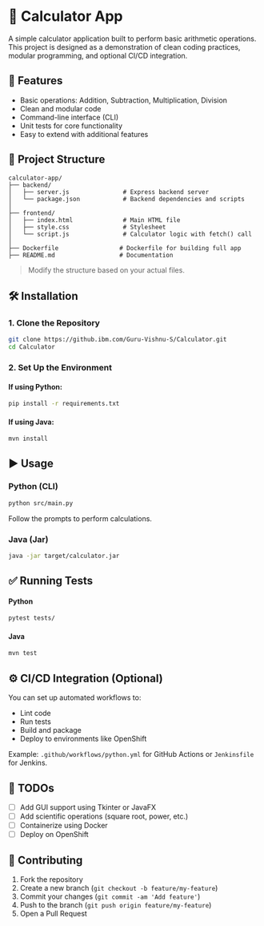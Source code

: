 
# 🧮 Calculator App

A simple calculator application built to perform basic arithmetic operations. This project is designed as a demonstration of clean coding practices, modular programming, and optional CI/CD integration.

## 🚀 Features

- Basic operations: Addition, Subtraction, Multiplication, Division
- Clean and modular code
- Command-line interface (CLI)
- Unit tests for core functionality
- Easy to extend with additional features

## 📁 Project Structure

```
calculator-app/
├── backend/
│   ├── server.js               # Express backend server
│   └── package.json            # Backend dependencies and scripts
│
├── frontend/
│   ├── index.html              # Main HTML file
│   ├── style.css               # Stylesheet
│   └── script.js               # Calculator logic with fetch() call
│
├── Dockerfile                 # Dockerfile for building full app
├── README.md                  # Documentation

```

> Modify the structure based on your actual files.

## 🛠️ Installation

### 1. Clone the Repository

```bash
git clone https://github.ibm.com/Guru-Vishnu-S/Calculator.git
cd Calculator
```

### 2. Set Up the Environment

#### If using Python:

```bash
pip install -r requirements.txt
```

#### If using Java:

```bash
mvn install
```

## ▶️ Usage

### Python (CLI)

```bash
python src/main.py
```

Follow the prompts to perform calculations.

### Java (Jar)

```bash
java -jar target/calculator.jar
```

## ✅ Running Tests

#### Python

```bash
pytest tests/
```

#### Java

```bash
mvn test
```

## ⚙️ CI/CD Integration (Optional)

You can set up automated workflows to:

- Lint code
- Run tests
- Build and package
- Deploy to environments like OpenShift

Example: `.github/workflows/python.yml` for GitHub Actions or `Jenkinsfile` for Jenkins.

## 📌 TODOs

- [ ] Add GUI support using Tkinter or JavaFX
- [ ] Add scientific operations (square root, power, etc.)
- [ ] Containerize using Docker
- [ ] Deploy on OpenShift

## 🙌 Contributing

1. Fork the repository
2. Create a new branch (`git checkout -b feature/my-feature`)
3. Commit your changes (`git commit -am 'Add feature'`)
4. Push to the branch (`git push origin feature/my-feature`)
5. Open a Pull Request
